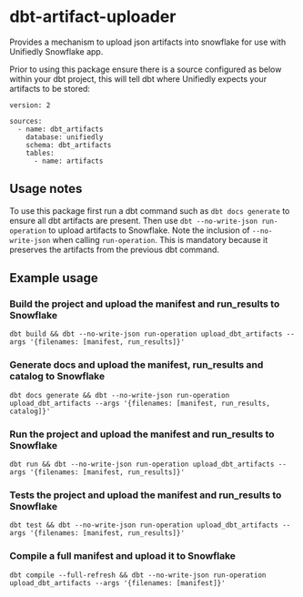 # dbt-artifact-uploader

Provides a mechanism to upload json artifacts into snowflake for use with Unifiedly Snowflake app.

Prior to using this package ensure there is a source configured as below within your dbt project, this will tell dbt where Unifiedly expects your artifacts to be stored:
```
version: 2

sources:
  - name: dbt_artifacts
    database: unifiedly  
    schema: dbt_artifacts  
    tables:
      - name: artifacts

```
## Usage notes

To use this package first run a dbt command such as `dbt docs generate` to ensure all dbt artifacts are present. Then use `dbt --no-write-json run-operation` to upload artifacts to Snowflake. Note the inclusion of `--no-write-json` when calling `run-operation`. This is mandatory because it preserves the artifacts from the previous dbt command.

## Example usage

### Build the project and upload the manifest and run_results to Snowflake
```
dbt build && dbt --no-write-json run-operation upload_dbt_artifacts --args '{filenames: [manifest, run_results]}'
```

### Generate docs and upload the manifest, run_results and catalog to Snowflake
```
dbt docs generate && dbt --no-write-json run-operation upload_dbt_artifacts --args '{filenames: [manifest, run_results, catalog]}'
```

### Run the project and upload the manifest and run_results to Snowflake
```
dbt run && dbt --no-write-json run-operation upload_dbt_artifacts --args '{filenames: [manifest, run_results]}'
```

### Tests the project and upload the manifest and run_results to Snowflake
```
dbt test && dbt --no-write-json run-operation upload_dbt_artifacts --args '{filenames: [manifest, run_results]}'
```

### Compile a full manifest and upload it to Snowflake

```
dbt compile --full-refresh && dbt --no-write-json run-operation upload_dbt_artifacts --args '{filenames: [manifest]}'
```
